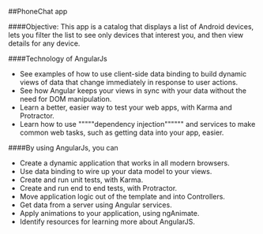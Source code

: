 ##PhoneChat app

####Objective:
This app is a catalog that displays a list of Android devices, 
lets you filter the list to see only devices that interest you, 
and then view details for any device.

####Technology of AngularJs
* See examples of how to use client-side data binding to build dynamic views of data that change immediately in response to
user actions.
* See how Angular keeps your views in sync with your data without the need for DOM manipulation.
* Learn a better, easier way to test your web apps, with Karma and Protractor.
* Learn how to use """""dependency injection"""""" and services to make common web tasks, such as getting data into your app,
easier.

####By using AngularJs, you can
* Create a dynamic application that works in all modern browsers.
* Use data binding to wire up your data model to your views.
* Create and run unit tests, with Karma.
* Create and run end to end tests, with Protractor.
* Move application logic out of the template and into Controllers.
* Get data from a server using Angular services.
* Apply animations to your application, using ngAnimate.
* Identify resources for learning more about AngularJS.
